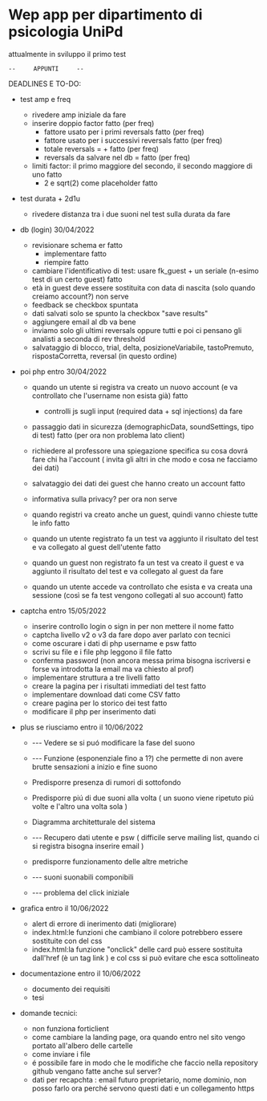 # Wep app per dipartimento di psicologia UniPd
attualmente in sviluppo il primo test 


	--     APPUNTI     --

DEADLINES E TO-DO:

- test amp e freq
	- rivedere amp iniziale												da fare
	- inserire doppio factor											fatto (per freq)		
		- fattore <factor> usato per i primi <reversals> reversals						fatto (per freq)
		- fattore <second factor> usato per i successivi <second reversals> reversals				fatto (per freq)
		- totale reversals = <reversals> + <second reversals>							fatto (per freq)
		- reversals da salvare nel db = <revelsals threshold>							fatto (per freq)
	- limiti factor: il primo maggiore del secondo, il secondo maggiore di uno					fatto
		- 2 e sqrt(2) come placeholder       									fatto        

- test durata + 2d1u
	- rivedere distanza tra i due suoni nel test sulla durata							da fare

- db (login) 30/04/2022
 	- revisionare schema er 											fatto
    	- implementare         												fatto
    	- riempire         												fatto
	- cambiare l'identificativo di test: usare fk_guest + un seriale (n-esimo test di un certo guest) 		fatto 
	- età in guest deve essere sostituita con data di nascita (solo quando creiamo account?)	  		non serve 
	- feedback se checkbox spuntata 
	- dati salvati solo se spunto la checkbox "save results"
	- aggiungere email al db 									  		va bene
	- inviamo solo gli ultimi reversals oppure tutti e poi ci pensano gli analisti 			  		a seconda di rev threshold
	- salvataggio di blocco, trial, delta, posizioneVariabile, tastoPremuto, rispostaCorretta, reversal (in questo ordine)
	
- poi php entro 30/04/2022
	- quando un utente si registra va creato un nuovo account (e va controllato che l'username non esista già)   	fatto
		- controlli js sugli input (required data + sql injections)						da fare 
	- passaggio dati in sicurezza (demographicData, soundSettings, tipo di test)				     	fatto (per ora non problema lato client)
	- richiedere al professore una spiegazione specifica su cosa dovrá fare chi ha l'account ( invita gli altri in che modo e cosa ne facciamo dei dati)
	
	- salvataggio dei dati dei guest che hanno creato un account						     	fatto
	 
	- informativa sulla privacy?									  		per ora non serve
	- quando registri va creato anche un guest, quindi vanno chieste tutte le info				     	fatto
	- quando un utente registrato fa un test va aggiunto il risultato del test e va collegato al guest dell'utente	fatto 			
	- quando un guest non registrato fa un test va creato il guest e va aggiunto il risultato del test e va collegato al guest da fare
	- quando un utente accede va controllato che esista e va creata una sessione (così se fa test vengono collegati al suo account) fatto
			
- captcha	entro 15/05/2022
	- inserire controllo login o sign in per non mettere il nome 							fatto
	- captcha livello v2 o v3											da fare dopo aver parlato con tecnici
	- come oscurare i dati di php username e psw									fatto
	- scrivi su file e i file php leggono il file									fatto	
	- conferma password (non ancora messa prima bisogna iscriversi e forse va introdotta la email ma va chiesto al prof)
	- implementare struttura a tre livelli  									fatto
	- creare la pagina per i risultati immediati del test								fatto
	- implementare download dati come CSV										fatto
	- creare pagina per lo storico dei test										fatto
	- modificare il php per inserimento dati

- plus se riusciamo entro il 10/06/2022
	- --- Vedere se si puó modificare la fase del suono
	- --- Funzione (esponenziale fino a 1?) che permette di non avere brutte sensazioni a inizio e fine suono 
	- Predisporre presenza di rumori di sottofondo 
	- Predisporre piú di due suoni alla volta ( un suono viene ripetuto piú volte e l'altro una volta sola )
	- Diagramma architetturale del sistema
	- --- Recupero dati utente e psw ( difficile serve mailing list, quando ci si registra bisogna inserire email )
	- predisporre funzionamento delle altre metriche
	
	- --- suoni suonabili componibili
	- --- problema del click iniziale   
	
- grafica entro il 10/06/2022
	- alert di errore di inerimento dati (migliorare)
	- index.html:le funzioni che cambiano il colore potrebbero essere sostituite con del css
	- index.html:la funzione "onclick" delle card può essere sostituita dall'href (è un tag link <a>) e col css si può evitare che esca sottolineato

- documentazione entro il 10/06/2022
	- documento dei requisiti
	- tesi

- domande tecnici:
	- non funziona forticlient
	- come cambiare la landing page, ora quando entro nel sito vengo portato all'albero delle cartelle
	- come inviare i file 
	- é possibile fare in modo che le modifiche che faccio nella repository github vengano fatte anche sul server?
	- dati per recapchta : email futuro proprietario, nome dominio, non posso farlo ora perché servono questi dati e un collegamento https
	
